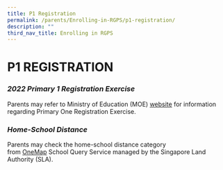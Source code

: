 ```yaml
---
title: P1 Registration
permalink: /parents/Enrolling-in-RGPS/p1-registration/
description: ""
third_nav_title: Enrolling in RGPS
---
```

# **P1 REGISTRATION** 

### *2022 Primary 1 Registration Exercise*

Parents may refer to Ministry of Education (MOE) [website](https://www.moe.gov.sg/primary/p1-registration/registration-phases-key-dates) for information regarding Primary One Registration Exercise.
 
### *Home-School Distance*

Parents may check the home-school distance category from [OneMap](https://www.onemap.sg/index.html) School Query Service managed by the Singapore Land Authority (SLA).